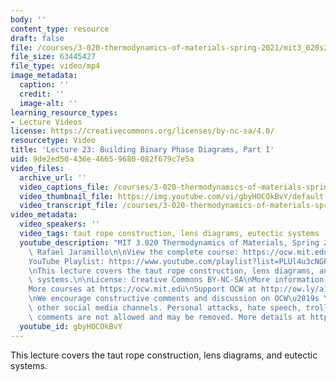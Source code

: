 ```yaml
---
body: ''
content_type: resource
draft: false
file: /courses/3-020-thermodynamics-of-materials-spring-2021/mit3_020s21_lecture_23_1080p_360p_16_9.mp4
file_size: 63445427
file_type: video/mp4
image_metadata:
  caption: ''
  credit: ''
  image-alt: ''
learning_resource_types:
- Lecture Videos
license: https://creativecommons.org/licenses/by-nc-sa/4.0/
resourcetype: Video
title: 'Lecture 23: Building Binary Phase Diagrams, Part I'
uid: 9de2ed50-436e-4665-9680-082f679c7e5a
video_files:
  archive_url: ''
  video_captions_file: /courses/3-020-thermodynamics-of-materials-spring-2021/1Ag0Z4n7Uz_EoclthLQs-qZX-BbR3F8Bt_transcript.webvtt
  video_thumbnail_file: https://img.youtube.com/vi/gbyHOCOkBvY/default.jpg
  video_transcript_file: /courses/3-020-thermodynamics-of-materials-spring-2021/1Ag0Z4n7Uz_EoclthLQs-qZX-BbR3F8Bt_transcript.pdf
video_metadata:
  video_speakers: ''
  video_tags: taut rope construction, lens diagrams, eutectic systems
  youtube_description: "MIT 3.020 Thermodynamics of Materials, Spring 2021\nInstructor:\
    \ Rafael Jaramillo\n\nView the complete course: https://ocw.mit.edu/courses/3-020-thermodynamics-of-materials-spring-2021/\n\
    YouTube Playlist: https://www.youtube.com/playlist?list=PLUl4u3cNGP61g-yRbJz4ghFPJLiok1HxX\n\
    \nThis lecture covers the taut rope construction, lens diagrams, and eutectic\
    \ systems.\n\nLicense: Creative Commons BY-NC-SA\nMore information at https://ocw.mit.edu/terms\n\
    More courses at https://ocw.mit.edu\nSupport OCW at http://ow.ly/a1If50zVRlQ\n\
    \nWe encourage constructive comments and discussion on OCW\u2019s YouTube and\
    \ other social media channels. Personal attacks, hate speech, trolling, and inappropriate\
    \ comments are not allowed and may be removed. More details at https://ocw.mit.edu/comments."
  youtube_id: gbyHOCOkBvY
---
```

This lecture covers the taut rope construction, lens diagrams, and eutectic systems.